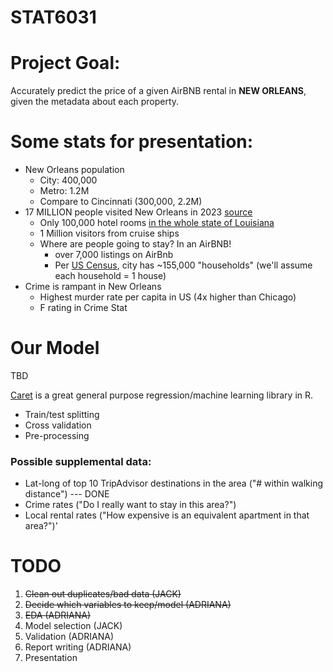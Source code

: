 # STAT6031

# Project Goal:
Accurately predict the price of a given AirBNB rental in __NEW ORLEANS__, given the metadata about each property.

# Some stats for presentation:
- New Orleans population
  - City: 400,000
  - Metro: 1.2M
  - Compare to Cincinnati (300,000, 2.2M)
- 17 MILLION people visited New Orleans in 2023 [source](https://bizneworleans.com/tourism-is-economic-development/)
  - Only 100,000 hotel rooms [in the whole state of Louisiana](https://www.explorelouisiana.com/sites/default/files/2021-02/2020StateOfTourism-October%20Monthly.pdf)
  - 1 Million visitors from cruise ships
  - Where are people going to stay? In an AirBNB! 
      - over 7,000 listings on AirBnb
      - Per [US Census](https://www.census.gov/quickfacts/fact/table/neworleanscitylouisiana/PST045223), city has ~155,000 "households" (we'll assume each household = 1 house)
- Crime is rampant in New Orleans
  - Highest murder rate per capita in US (4x higher than Chicago)
  - F rating in Crime Stat


# Our Model
TBD

[Caret](https://towardsdatascience.com/create-predictive-models-in-r-with-caret-12baf9941236) is a great general purpose regression/machine learning library in R.

- Train/test splitting
- Cross validation
- Pre-processing

### Possible supplemental data:
  - Lat-long of top 10 TripAdvisor destinations in the area ("# within walking distance") --- DONE
  - Crime rates ("Do I really want to stay in this area?")
  - Local rental rates ("How expensive is an equivalent apartment in that area?")'

# TODO 
1) ~~Clean out duplicates/bad data (JACK)~~
2) ~~Decide which variables to keep/model (ADRIANA)~~
3) ~~EDA (ADRIANA)~~
4) Model selection (JACK)
5) Validation (ADRIANA)
6) Report writing (ADRIANA)
7) Presentation
